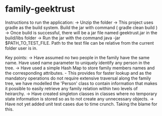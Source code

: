 # family-geektrust
Instructions to run the application: 
   ->  Unzip the folder
   ->  This project uses gradle as the build system. Build the jar with command ( gradle clean build )
   ->  Once build is successful, there will be a jar file named geektrust.jar in the build/libs folder
   ->  Run the jar with the command java -jar $PATH_TO_TEST_FILE. Path to the test file can be relative from the current folder user is in.

Key points: 
   -> Have assumed no two people in the family have the same name. Have used name parameter to uniquely identify any person in the tree.
   -> Have used a simple Hash Map to store family members names and the corresponding attributes. 
      - This provides for faster lookup and as the mandatory operations do not require extensive traversal along the family tree, we have modelled the 'Person' class to contain information that makes it possible to easily retrieve any family relation within two levels of heirarchy. 
   -> Have created singleton classes in classes where no temporary state information is stored so as to not create any unnecessary objects.
   -> Have not yet added unit test cases due to time crunch. Taking the blame for this.
